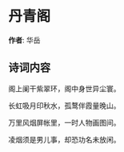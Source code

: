 # 丹青阁

**作者**: 华岳

## 诗词内容

阁上阑干紫翠环，阁中身世异尘寰。

长虹吸月印秋水，孤鹜伴霞量晚山。

万里风烟屏帐里，一时人物画图间。

凌烟须是男儿事，却恐功名未放闲。

